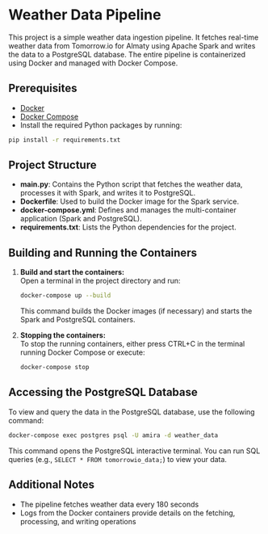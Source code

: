 # Weather Data Pipeline

This project is a simple weather data ingestion pipeline. It fetches real-time weather data from Tomorrow.io for Almaty using Apache Spark and writes the data to a PostgreSQL database. The entire pipeline is containerized using Docker and managed with Docker Compose.

## Prerequisites

- [Docker](https://www.docker.com/)
- [Docker Compose](https://docs.docker.com/compose/)
- Install the required Python packages by running:

```bash
pip install -r requirements.txt
```

## Project Structure

- **main.py**: Contains the Python script that fetches the weather data, processes it with Spark, and writes it to PostgreSQL.
- **Dockerfile**: Used to build the Docker image for the Spark service.
- **docker-compose.yml**: Defines and manages the multi-container application (Spark and PostgreSQL).
- **requirements.txt**: Lists the Python dependencies for the project.

## Building and Running the Containers

1. **Build and start the containers:**  
   Open a terminal in the project directory and run:
   ```bash
   docker-compose up --build
   ```
   This command builds the Docker images (if necessary) and starts the Spark and PostgreSQL containers.

2. **Stopping the containers:**  
   To stop the running containers, either press CTRL+C in the terminal running Docker Compose or execute:
   ```bash
   docker-compose stop
   ```

## Accessing the PostgreSQL Database

To view and query the data in the PostgreSQL database, use the following command:
```bash
docker-compose exec postgres psql -U amira -d weather_data
```
This command opens the PostgreSQL interactive terminal. You can run SQL queries (e.g., `SELECT * FROM tomorrowio_data;`) to view your data.

## Additional Notes

- The pipeline fetches weather data every 180 seconds
- Logs from the Docker containers provide details on the fetching, processing, and writing operations
  
